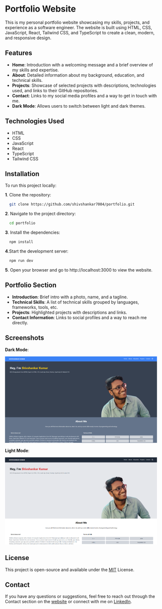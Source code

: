 # Portfolio Website

This is my personal portfolio website showcasing my skills, projects, and experience as a software engineer. The website is built using HTML, CSS, JavaScript, React, Tailwind CSS, and TypeScript to create a clean, modern, and responsive design.
## Features

- **Home**: Introduction with a welcoming message and a brief overview of my skills and expertise.
- **About**: Detailed information about my background, education, and technical skills.
- **Projects**: Showcase of selected projects with descriptions, technologies used, and links to their GitHub repositories.
- **Contact**: Links to my social media profiles and a way to get in touch with me.
- **Dark Mode**: Allows users to switch between light and dark themes.

## Technologies Used

- HTML
- CSS
- JavaScript
- React
- TypeScript
- Tailwind CSS

## Installation

To run this project locally:

**1**. Clone the repository: 
```bash
  git clone https://github.com/shivshankar7004/portfolio.git

```
**2**. Navigate to the project directory: 
```bash
  cd portfolio

```
**3**. Install the dependencies: 
```bash
  npm install

```
**4**.Start the development server:
```bash
  npm run dev

```
**5**. Open your browser and go to http://localhost:3000 to view the website.

## Portfolio Section

- **Introduction**: Brief intro with a photo, name, and a tagline.
- **Technical Skills**: A list of technical skills grouped by languages, frameworks, tools, etc.
- **Projects**: Highlighted projects with descriptions and links.
- **Contact Information**: Links to social profiles and a way to reach me directly.
## Screenshots

**Dark Mode**:

![App Screenshot](./public/Screenshot_dark.png)

**Light Mode**:

![App Screenshot](./public/Screenshot_light.png)



## License

This project is open-source and available under the [MIT](https://choosealicense.com/licenses/mit/) License.



## Contact

If you have any questions or suggestions, feel free to reach out through the Contact section on the [website](https://shivshankar7004.github.io/portfolio/) or connect with me on [LinkedIn](https://www.linkedin.com/in/shivshankar-kumar-0755a11b0/).
